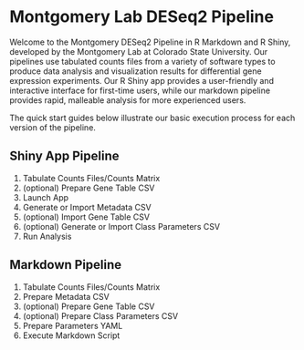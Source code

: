 # Montgomery Lab DESeq2 Pipeline

Welcome to the Montgomery DESeq2 Pipeline in R Markdown and R Shiny, developed by the Montgomery Lab at Colorado State University. Our pipelines use tabulated counts files from a variety of software types to produce data analysis and visualization results for differential gene expression experiments. Our R Shiny app provides a user-friendly and interactive interface for first-time users, while our markdown pipeline provides rapid, malleable analysis for more experienced users. 

The quick start guides below illustrate our basic execution process for each version of the pipeline. 

## Shiny App Pipeline

1. Tabulate Counts Files/Counts Matrix
2. (optional) Prepare Gene Table CSV
3. Launch App
4. Generate or Import Metadata CSV
5. (optional) Import Gene Table CSV
6. (optional) Generate or Import Class Parameters CSV
7. Run Analysis

## Markdown Pipeline
1. Tabulate Counts Files/Counts Matrix
2. Prepare Metadata CSV
3. (optional) Prepare Gene Table CSV
4. (optional) Prepare Class Parameters CSV
5. Prepare Parameters YAML
6. Execute Markdown Script
